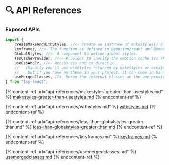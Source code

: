 # 🔍 API References

### Exposed APIs

```typescript
import {
    createMakeAndWithStyles, //<- Create an instance of makeStyles() and withStyles() for your theme.
    keyframes, //<- The function as defined in @emotion/react and @emotion/css
    GlobalStyles, //<- A component to define global styles.
    TssCacheProvider, //<- Provider to specify the emotion cache tss should use.
    useCssAndCx, //<- Access css and cx directly.
    //   (Usually you'll use useStyles returned by makeStyles or createMakeStyles for that purpose
    //    but if you have no theme in your project, it can come in handy.)
    useMergedClasses, //<- Merge the internal classes an the one provided as props into a single classes object.
} from "tss-react";
```

{% content-ref url="api-references/makestyles-greater-than-usestyles.md" %}
[makestyles-greater-than-usestyles.md](api-references/makestyles-greater-than-usestyles.md)
{% endcontent-ref %}

{% content-ref url="api-references/withstyles.md" %}
[withstyles.md](api-references/withstyles.md)
{% endcontent-ref %}

{% content-ref url="api-references/less-than-globalstyles-greater-than.md" %}
[less-than-globalstyles-greater-than.md](api-references/less-than-globalstyles-greater-than.md)
{% endcontent-ref %}

{% content-ref url="api-references/keyframes.md" %}
[keyframes.md](api-references/keyframes.md)
{% endcontent-ref %}

{% content-ref url="api-references/usemergedclasses.md" %}
[usemergedclasses.md](api-references/usemergedclasses.md)
{% endcontent-ref %}
